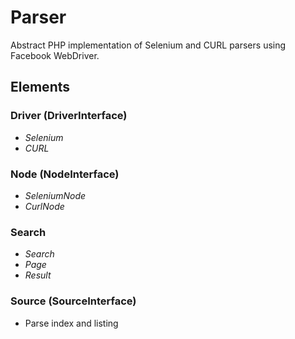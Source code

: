 # Parser
Abstract PHP implementation of Selenium and CURL parsers using Facebook WebDriver.

## Elements

### Driver (DriverInterface)
 - *Selenium*
 - *CURL*

### Node (NodeInterface)
 - *SeleniumNode*
 - *CurlNode*

### Search
 - *Search*
 - *Page*
 - *Result*

### Source (SourceInterface)
 - Parse index and listing